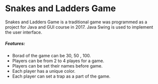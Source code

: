 # Snakes and Ladders Game
Snakes and Ladders Game is a traditional game was programmed as a project for Java and GUI course in 2017. Java Swing is used to implement the user interface.

##### Features:
- Borad of the game can be 30, 50 , 100.
- Players can be from 2 to 4 playes for a game.
- Players can be set their names before game.
- Each player has a unique color.
- Each player can set a trap as a part of the game.

